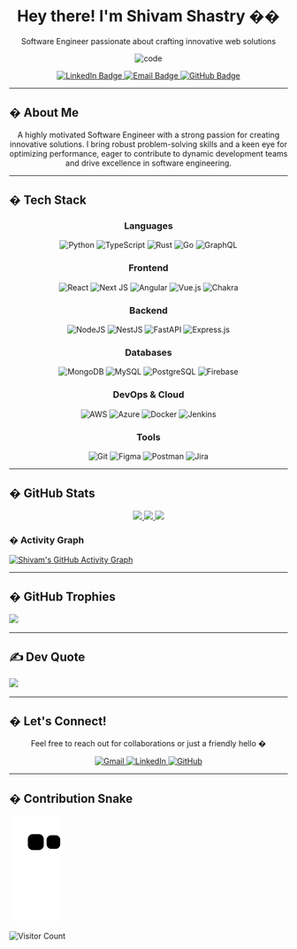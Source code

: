 <div align="center">
  <h1>Hey there! I'm Shivam Shastry �‍�</h1>
  <p>Software Engineer passionate about crafting innovative web solutions</p>

  <img src="https://media2.giphy.com/media/v1.Y2lkPTc5MGI3NjExaGR1NXRxd2Rhd2s5a3o5bjR2ZjRyYmZobmxrbXo0djg2azg1dzl6aCZlcD12MV9pbnRlcm5hbF9naWZfYnlfaWQmY3Q9Zw/GQty4dYXeVkOeMzqVx/giphy.gif" alt="code" width="200"/>

  <p>
    <a href="https://www.linkedin.com/in/shastryji/" target="_blank">
      <img src="https://img.shields.io/badge/-LinkedIn-0A66C2?style=for-the-badge&logo=linkedin&logoColor=white" alt="LinkedIn Badge"/>
    </a>
    <a href="mailto:shivam1234shastry@gmail.com">
      <img src="https://img.shields.io/badge/-Email-D14836?style=for-the-badge&logo=gmail&logoColor=white" alt="Email Badge"/>
    </a>
    <a href="https://github.com/Shastryji">
      <img src="https://img.shields.io/badge/-Portfolio-181717?style=for-the-badge&logo=github&logoColor=white" alt="GitHub Badge"/>
    </a>
  </p>
</div>

---

## � About Me
<p align="center">
  A highly motivated Software Engineer with a strong passion for creating innovative solutions. I bring robust problem-solving skills and a keen eye for optimizing performance, eager to contribute to dynamic development teams and drive excellence in software engineering.
</p>

---

## � Tech Stack
<div align="center">
  
  ### Languages
  ![Python](https://img.shields.io/badge/python-3670A0?style=for-the-badge&logo=python&logoColor=ffdd54) 
  ![TypeScript](https://img.shields.io/badge/typescript-%23007ACC.svg?style=for-the-badge&logo=typescript&logoColor=white) 
  ![Rust](https://img.shields.io/badge/rust-%23000000.svg?style=for-the-badge&logo=rust&logoColor=white) 
  ![Go](https://img.shields.io/badge/go-%2300ADD8.svg?style=for-the-badge&logo=go&logoColor=white)
  ![GraphQL](https://img.shields.io/badge/-GraphQL-E10098?style=for-the-badge&logo=graphql&logoColor=white)
  
  ### Frontend
  ![React](https://img.shields.io/badge/react-%2320232a.svg?style=for-the-badge&logo=react&logoColor=%2361DAFB) 
  ![Next JS](https://img.shields.io/badge/Next-black?style=for-the-badge&logo=next.js&logoColor=white) 
  ![Angular](https://img.shields.io/badge/angular-%23DD0031.svg?style=for-the-badge&logo=angular&logoColor=white) 
  ![Vue.js](https://img.shields.io/badge/vue.js-%2335495e.svg?style=for-the-badge&logo=vuedotjs&logoColor=%234FC08D)
  ![Chakra](https://img.shields.io/badge/chakra-%234ED1C5.svg?style=for-the-badge&logo=chakraui&logoColor=white)
  
  ### Backend
  ![NodeJS](https://img.shields.io/badge/node.js-6DA55F?style=for-the-badge&logo=node.js&logoColor=white) 
  ![NestJS](https://img.shields.io/badge/nestjs-%23E0234E.svg?style=for-the-badge&logo=nestjs&logoColor=white) 
  ![FastAPI](https://img.shields.io/badge/FastAPI-005571?style=for-the-badge&logo=fastapi) 
  ![Express.js](https://img.shields.io/badge/express.js-%23404d59.svg?style=for-the-badge&logo=express&logoColor=%2361DAFB)
  
  ### Databases
  ![MongoDB](https://img.shields.io/badge/MongoDB-%234ea94b.svg?style=for-the-badge&logo=mongodb&logoColor=white) 
  ![MySQL](https://img.shields.io/badge/mysql-4479A1.svg?style=for-the-badge&logo=mysql&logoColor=white) 
  ![PostgreSQL](https://img.shields.io/badge/PostgreSQL-316192?style=for-the-badge&logo=postgresql&logoColor=white) 
  ![Firebase](https://img.shields.io/badge/firebase-a08021?style=for-the-badge&logo=firebase&logoColor=ffcd34)
  
  ### DevOps & Cloud
  ![AWS](https://img.shields.io/badge/AWS-%23FF9900.svg?style=for-the-badge&logo=amazon-aws&logoColor=white) 
  ![Azure](https://img.shields.io/badge/azure-%230072C6.svg?style=for-the-badge&logo=microsoftazure&logoColor=white) 
  ![Docker](https://img.shields.io/badge/docker-%230db7ed.svg?style=for-the-badge&logo=docker&logoColor=white) 
  ![Jenkins](https://img.shields.io/badge/jenkins-%232C5263.svg?style=for-the-badge&logo=jenkins&logoColor=white)
  
  ### Tools
  ![Git](https://img.shields.io/badge/git-%23F05033.svg?style=for-the-badge&logo=git&logoColor=white) 
  ![Figma](https://img.shields.io/badge/figma-%23F24E1E.svg?style=for-the-badge&logo=figma&logoColor=white) 
  ![Postman](https://img.shields.io/badge/Postman-FF6C37?style=for-the-badge&logo=postman&logoColor=white) 
  ![Jira](https://img.shields.io/badge/jira-%230A0FFF.svg?style=for-the-badge&logo=jira&logoColor=white)
</div>

---

## � GitHub Stats
<div align="center">
  <a href="https://github.com/Shastryji">
    <img height="180em" src="https://github-readme-stats.vercel.app/api?username=Shastryji&theme=transparent&hide_border=false&include_all_commits=true&count_private=true&show_icons=true"/>
    <img height="180em" src="https://github-readme-streak-stats.herokuapp.com/?user=Shastryji&theme=transparent&hide_border=false"/>
    <img height="180em" src="https://github-readme-stats.vercel.app/api/top-langs/?username=Shastryji&theme=transparent&hide_border=false&include_all_commits=true&count_private=true&layout=compact"/>
  </a>
</div>

### � Activity Graph
[![Shivam's GitHub Activity Graph](https://github-readme-activity-graph.vercel.app/graph?username=Shastryji&theme=github-compact)](https://github.com/Shastryji)

---

## � GitHub Trophies
![](https://github-profile-trophy.vercel.app/?username=Shastryji&theme=radical&no-frame=false&no-bg=true&margin-w=4)

---

## ✍️ Dev Quote
![](https://quotes-github-readme.vercel.app/api?type=horizontal&theme=radical)

---

## � Let's Connect!
<div align="center">
  <p>Feel free to reach out for collaborations or just a friendly hello �</p>
  <a href="mailto:shivam1234shastry@gmail.com">
    <img src="https://img.shields.io/badge/Gmail-D14836?style=for-the-badge&logo=gmail&logoColor=white" alt="Gmail"/>
  </a>
  <a href="https://www.linkedin.com/in/shastryji/" target="_blank">
    <img src="https://img.shields.io/badge/LinkedIn-0A66C2?style=for-the-badge&logo=linkedin&logoColor=white" alt="LinkedIn"/>
  </a>
  <a href="https://github.com/Shastryji">
    <img src="https://img.shields.io/badge/GitHub-100000?style=for-the-badge&logo=github&logoColor=white" alt="GitHub"/>
  </a>
</div>

---

## � Contribution Snake
![Snake animation](https://raw.githubusercontent.com/Shastryji/Shastryji/output/github-contribution-grid-snake.svg)

![Visitor Count](https://komarev.com/ghpvc/?username=Shastryji&color=blueviolet)